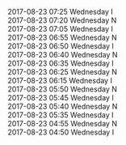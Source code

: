2017-08-23 07:25 Wednesday  I  
2017-08-23 07:20 Wednesday  N  
2017-08-23 07:05 Wednesday  I  
2017-08-23 06:55 Wednesday  N  
2017-08-23 06:50 Wednesday  I  
2017-08-23 06:40 Wednesday  N  
2017-08-23 06:35 Wednesday  I  
2017-08-23 06:25 Wednesday  N  
2017-08-23 06:15 Wednesday  I  
2017-08-23 05:50 Wednesday  N  
2017-08-23 05:45 Wednesday  I  
2017-08-23 05:40 Wednesday  N  
2017-08-23 05:35 Wednesday  I  
2017-08-23 04:55 Wednesday  N  
2017-08-23 04:50 Wednesday  I  

